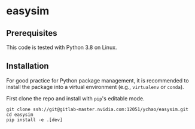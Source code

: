 # easysim

## Prerequisites

This code is tested with Python 3.8 on Linux.

## Installation

For good practice for Python package management, it is recommended to install the package into a virtual environment (e.g., `virtualenv` or `conda`).

First clone the repo and install with `pip`'s editable mode.

```Shell
git clone ssh://git@gitlab-master.nvidia.com:12051/ychao/easysim.git
cd easysim
pip install -e .[dev]
```
